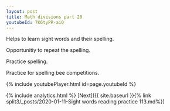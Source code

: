 ```yaml
---
layout: post
title: Math divisions part 20
youtubeId: 7K6tyPR-aiQ
---
```

 
 
Helps to learn sight words and their spelling.

Opportunitiy to repeat the spelling. 

Practice spelling. 
 
Practice for spelling bee competitions. 
 
{% include youtubePlayer.html id=page.youtubeId %}
 
 
{% include analytics.html %} 
[Next]({{ site.baseurl }}{% link  split3/_posts/2020-01-11-Sight words reading practice 113.md%})
 
